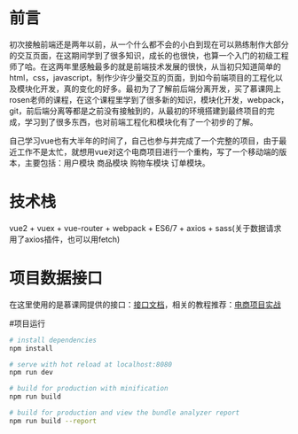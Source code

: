 # 前言
初次接触前端还是两年以前，从一个什么都不会的小白到现在可以熟练制作大部分的交互页面，在这期间学到了很多知识，成长的也很快，也算一个入门的初级工程师了哈。在这两年里感触最多的就是前端技术发展的很快，从当初只知道简单的html，css，javascript，制作少许少量交互的页面，到如今前端项目的工程化以及模块化开发，真的变化的好多。最初为了了解前后端分离开发，买了慕课网上rosen老师的课程，在这个课程里学到了很多新的知识，模块化开发，webpack，git，前后端分离等都是之前没有接触到的，从最初的环境搭建到最终项目的完成，学习到了很多东西，也对前端工程化和模块化有了一个初步的了解。

自己学习vue也有大半年的时间了，自己也参与并完成了一个完整的项目，由于最近工作不是太忙，就想用vue对这个电商项目进行一个重构，写了一个移动端的版本，主要包括：用户模块 商品模块  购物车模块 订单模块。
# 技术栈

vue2 + vuex + vue-router + webpack + ES6/7 + axios + sass(关于数据请求用了axios插件，也可以用fetch)

# 项目数据接口

在这里使用的是慕课网提供的接口：[接口文档](https://gitee.com/imooccode/happymmallwiki/wikis/Home)，相关的教程推荐：[电商项目实战](https://coding.imooc.com/class/109.html)

#项目运行

``` bash
# install dependencies
npm install

# serve with hot reload at localhost:8080
npm run dev

# build for production with minification
npm run build

# build for production and view the bundle analyzer report
npm run build --report
```

